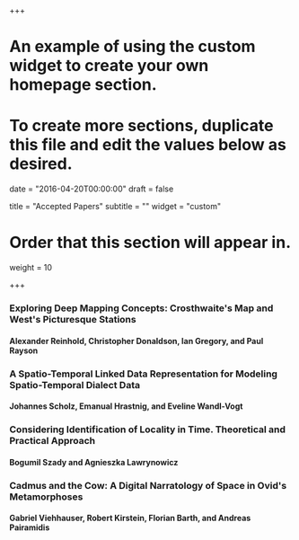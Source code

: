 +++
# An example of using the custom widget to create your own homepage section.
# To create more sections, duplicate this file and edit the values below as desired.

date = "2016-04-20T00:00:00"
draft = false

title = "Accepted Papers"
subtitle = ""
widget = "custom"

# Order that this section will appear in.
weight = 10

+++
### <span class="red">Exploring Deep Mapping Concepts: Crosthwaite's Map and West's Picturesque Stations</span>
#### Alexander Reinhold, Christopher Donaldson, Ian Gregory, and Paul Rayson

### <span class="red">A Spatio-Temporal Linked Data Representation for Modeling Spatio-Temporal Dialect Data</span>
#### Johannes Scholz, Emanual Hrastnig, and Eveline Wandl-Vogt

### <span class="red">Considering Identification of Locality in Time. Theoretical and Practical Approach</span>
#### Bogumil Szady and Agnieszka Lawrynowicz

### <span class="red">Cadmus and the Cow: A Digital Narratology of Space in Ovid's Metamorphoses</span>
#### Gabriel Viehhauser, Robert Kirstein, Florian Barth, and Andreas Pairamidis
